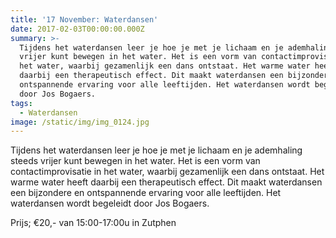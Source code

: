 ```yaml
---
title: '17 November: Waterdansen'
date: 2017-02-03T00:00:00.000Z
summary: >-
  Tijdens het waterdansen leer je hoe je met je lichaam en je ademhaling steeds
  vrijer kunt bewegen in het water. Het is een vorm van contactimprovisatie in
  het water, waarbij gezamenlijk een dans ontstaat. Het warme water heeft
  daarbij een therapeutisch effect. Dit maakt waterdansen een bijzondere en
  ontspannende ervaring voor alle leeftijden. Het waterdansen wordt begeleidt
  door Jos Bogaers.
tags:
  - Waterdansen
image: /static/img/img_0124.jpg
---
```

Tijdens het waterdansen leer je hoe je met je lichaam en je ademhaling steeds vrijer kunt bewegen in het water. Het is een vorm van contactimprovisatie in het water, waarbij gezamenlijk een dans ontstaat. Het warme water heeft daarbij een therapeutisch effect. Dit maakt waterdansen een bijzondere en ontspannende ervaring voor alle leeftijden. Het waterdansen wordt begeleidt door Jos Bogaers.

Prijs; €20,- van 15:00-17:00u  in Zutphen
